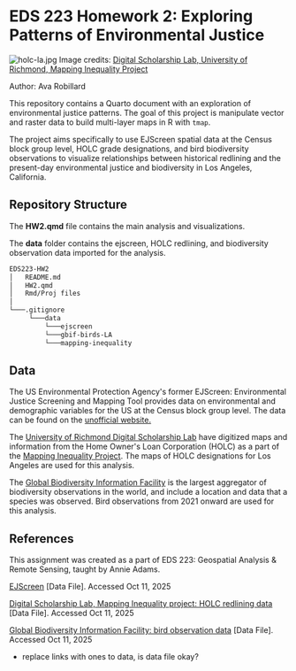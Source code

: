# EDS 223 Homework 2: Exploring Patterns of Environmental Justice

![holc-la.jpg](https://s3.amazonaws.com/holc/tiles/CA/LosAngeles1/1939/holc-scan.jpg) Image credits: [Digital Scholarship Lab, University of Richmond, Mapping Inequality Project](https://dsl.richmond.edu/panorama/redlining/data/CA-LosAngeles)

Author: Ava Robillard

This repository contains a Quarto document with an exploration of environmental justice patterns. The goal of this project is manipulate vector and raster data to build multi-layer maps in R with `tmap`.

The project aims specifically to use EJScreen spatial data at the Census block group level, HOLC grade designations, and bird biodiversity observations to visualize relationships between historical redlining and the present-day environmental justice and biodiversity in Los Angeles, California.

## Repository Structure

The **HW2.qmd** file contains the main analysis and visualizations.

The **data** folder contains the ejscreen, HOLC redlining, and biodiversity observation data imported for the analysis.

``` bash
EDS223-HW2
│   README.md
│   HW2.qmd
│   Rmd/Proj files    
│
└───.gitignore
     └───data
         └───ejscreen
         └───gbif-birds-LA
         └───mapping-inequality
```

## Data

The US Environmental Protection Agency's former EJScreen: Environmental Justice Screening and Mapping Tool provides data on environmental and demographic variables for the US at the Census block group level. The data can be found on the [unofficial website.](https://pedp-ejscreen.azurewebsites.net)

The [University of Richmond Digital Scholarship Lab](https://dsl.richmond.edu/) have digitized maps and information from the Home Owner's Loan Corporation (HOLC) as a part of the [Mapping Inequality Project](https://dsl.richmond.edu/panorama/redlining/#loc=5/39.1/-94.58). The maps of HOLC designations for Los Angeles are used for this analysis.

The [Global Biodiversity Information Facility](https://www.gbif.org/) is the largest aggregator of biodiversity observations in the world, and include a location and data that a species was observed. Bird observations from 2021 onward are used for this analysis.

## References

This assignment was created as a part of EDS 223: Geospatial Analysis & Remote Sensing, taught by Annie Adams.

[EJScreen](https://pedp-ejscreen.azurewebsites.net/) [Data File]. Accessed Oct 11, 2025

[Digital Scholarship Lab, Mapping Inequality project: HOLC redlining data](https://dsl.richmond.edu/panorama/redlining/data) [Data File]. Accessed Oct 11, 2025

[Global Biodiversity Information Facility: bird observation data](https://www.gbif.org/) [Data File]. Accessed Oct 11, 2025

-   replace links with ones to data, is data file okay?
